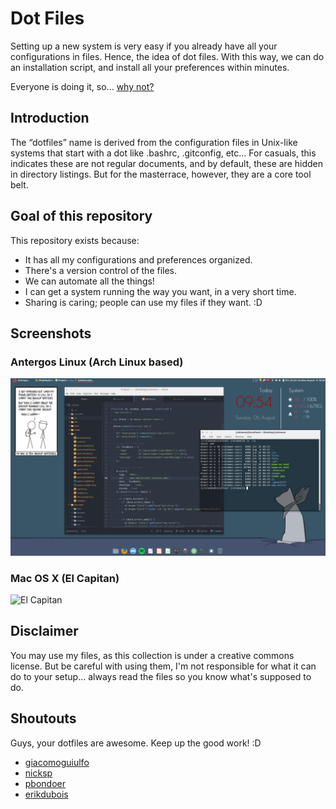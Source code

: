 # Dot Files

Setting up a new system is very easy if you already have all your configurations
in files. Hence, the idea of dot files. With this way, we can do an installation
script, and install all your preferences within minutes.

Everyone is doing it, so...
[why not?](https://github.com/search?utf8=%E2%9C%93&q=dot+files&type=)

## Introduction

The “dotfiles” name is derived from the configuration files in Unix-like systems
that start with a dot like .bashrc, .gitconfig, etc...
For casuals, this indicates these are not regular documents, and by default,
these are hidden in directory listings.
But for the masterrace, however, they are a core tool belt.

## Goal of this repository

This repository exists because:

* It has all my configurations and preferences organized.
* There's a version control of the files.
* We can automate all the things!
* I can get a system running the way you want, in a very short time.
* Sharing is caring; people can use my files if they want. :D

## Screenshots

### Antergos Linux (Arch Linux based)

![Antergos](screenshots/antergos_linux.png)

### Mac OS X (El Capitan)

![El Capitan](screenshots/osx_darwin.png)

## Disclaimer

You may use my files, as this collection is under a creative commons license.
But be careful with using them, I'm not responsible for what it can do to your
setup... always read the files so you know what's supposed to do.

## Shoutouts

Guys, your dotfiles are awesome. Keep up the good work! :D

* [giacomoguiulfo](https://github.com/giacomoguiulfo)
* [nicksp](https://github.com/nicksp/dotfiles)
* [pbondoer](https://github.com/pbondoer/dotfiles)
* [erikdubois](https://github.com/erikdubois)

